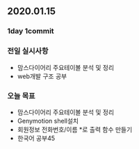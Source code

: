 ## 2020.01.15

### 1day 1commit

### 전일 실시사항
-  맘스다이어리 주요테이볼 분석 및 정리
-  web개발 구조 공부


### 오늘 목표
-  맘스다이어리 주요테이볼 분석 및 정리
-  Genymotion shell설치
-  회원정보 전화번호/이름 *로 출력 함수 만들기
-  한국어 공부45

